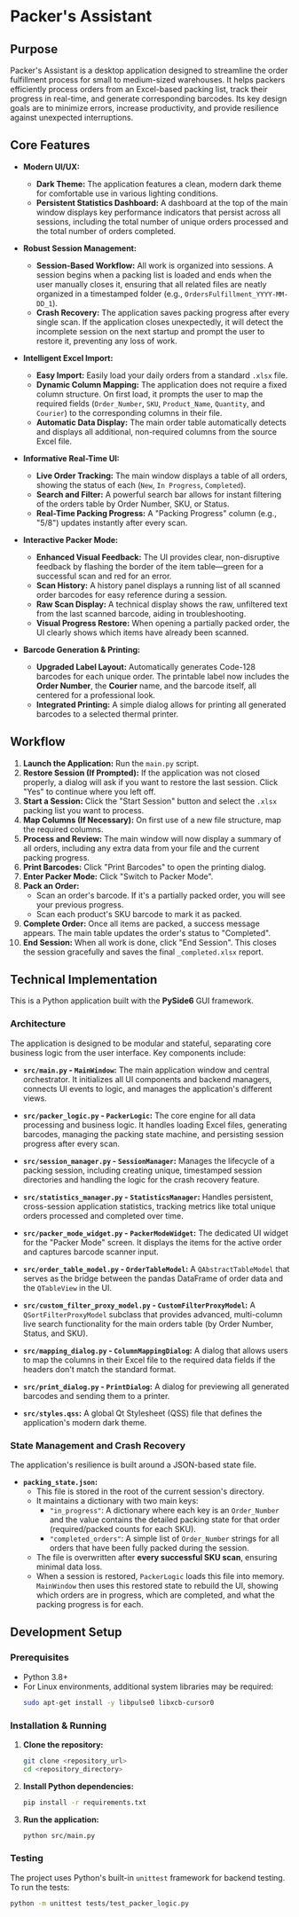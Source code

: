 # Packer's Assistant

## Purpose

Packer's Assistant is a desktop application designed to streamline the order fulfillment process for small to medium-sized warehouses. It helps packers efficiently process orders from an Excel-based packing list, track their progress in real-time, and generate corresponding barcodes. Its key design goals are to minimize errors, increase productivity, and provide resilience against unexpected interruptions.

## Core Features

- **Modern UI/UX:**
    - **Dark Theme:** The application features a clean, modern dark theme for comfortable use in various lighting conditions.
    - **Persistent Statistics Dashboard:** A dashboard at the top of the main window displays key performance indicators that persist across all sessions, including the total number of unique orders processed and the total number of orders completed.

- **Robust Session Management:**
    - **Session-Based Workflow:** All work is organized into sessions. A session begins when a packing list is loaded and ends when the user manually closes it, ensuring that all related files are neatly organized in a timestamped folder (e.g., `OrdersFulfillment_YYYY-MM-DD_1`).
    - **Crash Recovery:** The application saves packing progress after every single scan. If the application closes unexpectedly, it will detect the incomplete session on the next startup and prompt the user to restore it, preventing any loss of work.

- **Intelligent Excel Import:**
    - **Easy Import:** Easily load your daily orders from a standard `.xlsx` file.
    - **Dynamic Column Mapping:** The application does not require a fixed column structure. On first load, it prompts the user to map the required fields (`Order_Number`, `SKU`, `Product_Name`, `Quantity`, and `Courier`) to the corresponding columns in their file.
    - **Automatic Data Display:** The main order table automatically detects and displays all additional, non-required columns from the source Excel file.

- **Informative Real-Time UI:**
    - **Live Order Tracking:** The main window displays a table of all orders, showing the status of each (`New`, `In Progress`, `Completed`).
    - **Search and Filter:** A powerful search bar allows for instant filtering of the orders table by Order Number, SKU, or Status.
    - **Real-Time Packing Progress:** A "Packing Progress" column (e.g., "5/8") updates instantly after every scan.

- **Interactive Packer Mode:**
    - **Enhanced Visual Feedback:** The UI provides clear, non-disruptive feedback by flashing the border of the item table—green for a successful scan and red for an error.
    - **Scan History:** A history panel displays a running list of all scanned order barcodes for easy reference during a session.
    - **Raw Scan Display:** A technical display shows the raw, unfiltered text from the last scanned barcode, aiding in troubleshooting.
    - **Visual Progress Restore:** When opening a partially packed order, the UI clearly shows which items have already been scanned.

- **Barcode Generation & Printing:**
    - **Upgraded Label Layout:** Automatically generates Code-128 barcodes for each unique order. The printable label now includes the **Order Number**, the **Courier** name, and the barcode itself, all centered for a professional look.
    - **Integrated Printing:** A simple dialog allows for printing all generated barcodes to a selected thermal printer.


## Workflow

1.  **Launch the Application:** Run the `main.py` script.
2.  **Restore Session (If Prompted):** If the application was not closed properly, a dialog will ask if you want to restore the last session. Click "Yes" to continue where you left off.
3.  **Start a Session:** Click the "Start Session" button and select the `.xlsx` packing list you want to process.
4.  **Map Columns (If Necessary):** On first use of a new file structure, map the required columns.
5.  **Process and Review:** The main window will now display a summary of all orders, including any extra data from your file and the current packing progress.
6.  **Print Barcodes:** Click "Print Barcodes" to open the printing dialog.
7.  **Enter Packer Mode:** Click "Switch to Packer Mode".
8.  **Pack an Order:**
    - Scan an order's barcode. If it's a partially packed order, you will see your previous progress.
    - Scan each product's SKU barcode to mark it as packed.
9.  **Complete Order:** Once all items are packed, a success message appears. The main table updates the order's status to "Completed".
10. **End Session:** When all work is done, click "End Session". This closes the session gracefully and saves the final `_completed.xlsx` report.

## Technical Implementation

This is a Python application built with the **PySide6** GUI framework.

### Architecture

The application is designed to be modular and stateful, separating core business logic from the user interface. Key components include:

-   **`src/main.py` - `MainWindow`:** The main application window and central orchestrator. It initializes all UI components and backend managers, connects UI events to logic, and manages the application's different views.

-   **`src/packer_logic.py` - `PackerLogic`:** The core engine for all data processing and business logic. It handles loading Excel files, generating barcodes, managing the packing state machine, and persisting session progress after every scan.

-   **`src/session_manager.py` - `SessionManager`:** Manages the lifecycle of a packing session, including creating unique, timestamped session directories and handling the logic for the crash recovery feature.

-   **`src/statistics_manager.py` - `StatisticsManager`:** Handles persistent, cross-session application statistics, tracking metrics like total unique orders processed and completed over time.

-   **`src/packer_mode_widget.py` - `PackerModeWidget`:** The dedicated UI widget for the "Packer Mode" screen. It displays the items for the active order and captures barcode scanner input.

-   **`src/order_table_model.py` - `OrderTableModel`:** A `QAbstractTableModel` that serves as the bridge between the pandas DataFrame of order data and the `QTableView` in the UI.

-   **`src/custom_filter_proxy_model.py` - `CustomFilterProxyModel`:** A `QSortFilterProxyModel` subclass that provides advanced, multi-column live search functionality for the main orders table (by Order Number, Status, and SKU).

-   **`src/mapping_dialog.py` - `ColumnMappingDialog`:** A dialog that allows users to map the columns in their Excel file to the required data fields if the headers don't match the standard format.

-   **`src/print_dialog.py` - `PrintDialog`:** A dialog for previewing all generated barcodes and sending them to a printer.

-   **`src/styles.qss`:** A global Qt Stylesheet (QSS) file that defines the application's modern dark theme.

### State Management and Crash Recovery

The application's resilience is built around a JSON-based state file.

-   **`packing_state.json`:**
    - This file is stored in the root of the current session's directory.
    - It maintains a dictionary with two main keys:
        - `"in_progress"`: A dictionary where each key is an `Order_Number` and the value contains the detailed packing state for that order (required/packed counts for each SKU).
        - `"completed_orders"`: A simple list of `Order_Number` strings for all orders that have been fully packed during the session.
    - The file is overwritten after **every successful SKU scan**, ensuring minimal data loss.
    - When a session is restored, `PackerLogic` loads this file into memory. `MainWindow` then uses this restored state to rebuild the UI, showing which orders are in progress, which are completed, and what the packing progress is for each.

## Development Setup

### Prerequisites
- Python 3.8+
- For Linux environments, additional system libraries may be required:
  ```bash
  sudo apt-get install -y libpulse0 libxcb-cursor0
  ```

### Installation & Running

1.  **Clone the repository:**
    ```bash
    git clone <repository_url>
    cd <repository_directory>
    ```
2.  **Install Python dependencies:**
    ```bash
    pip install -r requirements.txt
    ```
3.  **Run the application:**
    ```bash
    python src/main.py
    ```

### Testing
The project uses Python's built-in `unittest` framework for backend testing. To run the tests:
```bash
python -m unittest tests/test_packer_logic.py
```
